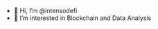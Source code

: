 - 👋 Hi, I’m @intensodefi
- 👀 I’m interested in Blockchain and Data Analysis


<!---
intensodefi/intensodefi is a ✨ special ✨ repository because its `README.md` (this file) appears on your GitHub profile.
You can click the Preview link to take a look at your changes.
--->
